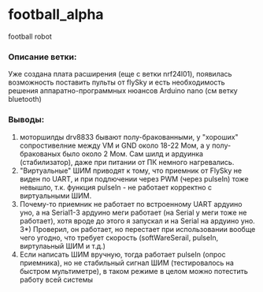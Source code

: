 # football_alpha
football robot

### Описание ветки:
Уже создана плата расширения (еще с ветки nrf24l01), появилась возможность поставить пульты от flySky и есть необходимость решения аппаратно-программных нюансов Arduino nano (см ветку bluetooth) 

### Выводы:
1) моторшилды drv8833 бывают полу-бракованными, у "хороших" сопростивелние между VM и GND около 18-22 Мом, а у полу-бракованых было около 2 Мом. Сам шилд и ардуинка (стабилизатор), даже при питании от ПК немного нагревались.
2) "Виртуальные" ШИМ приводят к тому, что приемник от FlySky не виден по UART, и при подлючении через PWM (через pulseIn) тоже невышло, т.к. функция pulseIn - не работает корректно с виртуальными ШИМ.
3) Почему-то приемник не работает по встроенному UART ардуино уно, а на Serial1-3 ардуино меги работает (на Serial у меги тоже не работает), хотя вроде до этого я запускал и на Serial на ардуино уно.
3*) Проверил, он работает, но перестает при использовании вообще чего угодно, что требует скорость (softWareSerail, pulseIn, виртулаьный ШИМ и т.д.)
4) Если написать ШИМ вручную, тогда работает pulseIn (опрос приемника), но не стабильный сигнал ШИМ (тестировалось на быстром мультиметре), в таком режиме в целом можно потестить работу всей системы
